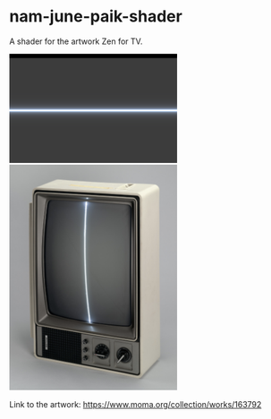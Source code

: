 # nam-june-paik-shader
A shader for the artwork Zen for TV. 

<img src="shader.png" alt="Preview" width="300"/>


<img src="zenfortv.png" alt="Preview" width="300"/>



Link to the artwork: https://www.moma.org/collection/works/163792
